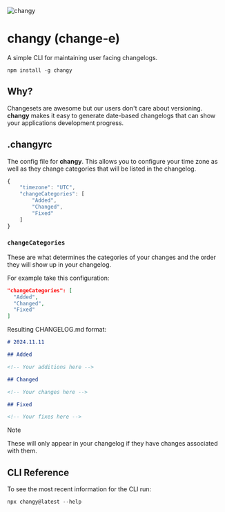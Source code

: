 ![changy](https://github.com/user-attachments/assets/9f5b7e4f-083e-4d4c-b6e6-a1d3c5d2c61e)

# changy (change-e)

A simple CLI for maintaining user facing changelogs.

```
npm install -g changy
```

## Why?

Changesets are awesome but our users don't care about versioning. **changy** makes it easy to
generate date-based changelogs that can show your applications development progress.

## .changyrc

The config file for **changy**. This allows you to configure your time zone as well as they change
categories that will be listed in the changelog.

```js
{
    "timezone": "UTC",
    "changeCategories": [
        "Added",
        "Changed",
        "Fixed"
    ]
}
```

### `changeCategories`

These are what determines the categories of your changes and the order they will show up in your
changelog.

For example take this configuration:

```json
"changeCategories": [
  "Added",
  "Changed",
  "Fixed"
]
```

Resulting CHANGELOG.md format:

```md
# 2024.11.11

## Added

<!-- Your additions here -->

## Changed

<!-- Your changes here -->

## Fixed

<!-- Your fixes here -->
```

> [!NOTE]
> These will only appear in your changelog if they have changes associated with them.

## CLI Reference

To see the most recent information for the CLI run:

```
npx changy@latest --help
```
